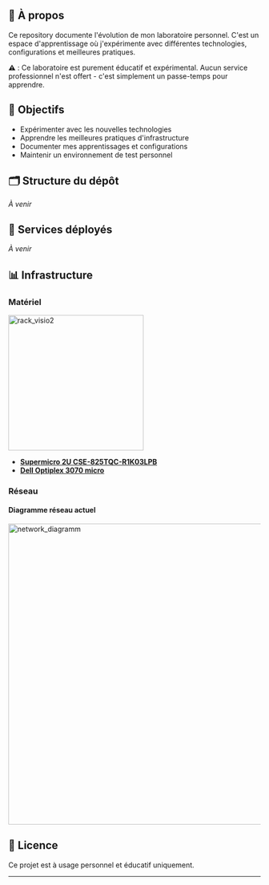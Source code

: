 ## 📖 À propos

Ce repository documente l'évolution de mon laboratoire personnel. C'est un espace d'apprentissage où j'expérimente avec différentes technologies, configurations et meilleures pratiques.

**⚠️** : Ce laboratoire est purement éducatif et expérimental. Aucun service professionnel n'est offert - c'est simplement un passe-temps pour apprendre.

## 🎯 Objectifs

- Expérimenter avec les nouvelles technologies
- Apprendre les meilleures pratiques d'infrastructure
- Documenter mes apprentissages et configurations
- Maintenir un environnement de test personnel

## 🗂️ Structure du dépôt

*À venir*

## 🚀 Services déployés

*À venir*

## 📊 Infrastructure

### Matériel
<img src="https://github.com/user-attachments/assets/9b8f6a73-5990-4937-9592-b4785410d040" alt="rack_visio2" width="270"/>

- **[Supermicro 2U CSE-825TQC-R1K03LPB](docs/hardware/Supermicro%202U%20CSE-825TQC-R1K03LPB.md)**
- **[Dell Optiplex 3070 micro](docs/hardware/Dell%20Optiplex%203070%20micro.md)**

### Réseau

#### Diagramme réseau actuel
<img src="https://github.com/user-attachments/assets/726aee50-753e-4cee-9d5d-84dbe3082a1f" alt="network_diagramm" width="600"/>



## 📄 Licence

Ce projet est à usage personnel et éducatif uniquement.

---
